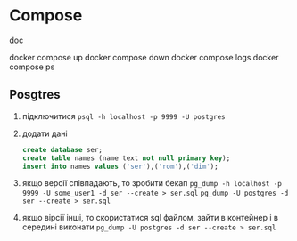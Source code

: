 # Compose

[doc](https://docs.docker.com/compose/intro/compose-application-model/)

docker compose up
docker compose down
docker compose logs
docker compose ps

## Posgtres

1. підключитися
    `psql -h localhost -p 9999 -U postgres`

2. додати дані

    ```sql
    create database ser;
    create table names (name text not null primary key);
    insert into names values ('ser'),('rom'),('dim');
    ```

3. якщо версії співпадають, то зробити бекап
    `pg_dump -h localhost -p 9999 -U some_user1 -d ser --create > ser.sql`
    `pg_dump -U postgres -d ser --create > ser.sql`

4. якщо вірсії інші, то скористатися sql файлом, зайти в контейнер і в середині виконати
    `pg_dump -U postgres -d ser --create > ser.sql`
